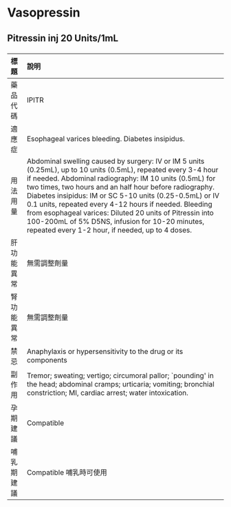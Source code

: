 # Vasopressin

## Pitressin inj 20 Units/1mL

##### 

| 標題       | 說明                                                                                                                                                                                                                                                                                                                                                                                                                                                                                                                      |
|:-----------|:--------------------------------------------------------------------------------------------------------------------------------------------------------------------------------------------------------------------------------------------------------------------------------------------------------------------------------------------------------------------------------------------------------------------------------------------------------------------------------------------------------------------------|
| 藥品代碼   | IPITR                                                                                                                                                                                                                                                                                                                                                                                                                                                                                                                     |
| 適應症     | Esophageal varices bleeding. Diabetes insipidus.                                                                                                                                                                                                                                                                                                                                                                                                                                                                          |
| 用法用量   | Abdominal swelling caused by surgery: IV or IM 5 units (0.25mL), up to 10 units (0.5mL), repeated every 3-4 hour if needed. Abdominal radiography: IM 10 units (0.5mL) for two times, two hours and an half hour before radiography. Diabetes insipidus: IM or SC 5-10 units (0.25-0.5mL) or IV 0.1 units, repeated every 4-12 hours if needed. Bleeding from esophageal varices: Diluted 20 units of Pitressin into 100-200mL of 5% D5NS, infusion for 10-20 minutes, repeated every 1-2 hour, if needed, up to 4 doses. |
| 肝功能異常 | 無需調整劑量                                                                                                                                                                                                                                                                                                                                                                                                                                                                                                              |
| 腎功能異常 | 無需調整劑量                                                                                                                                                                                                                                                                                                                                                                                                                                                                                                              |
| 禁忌       | Anaphylaxis or hypersensitivity to the drug or its components                                                                                                                                                                                                                                                                                                                                                                                                                                                             |
| 副作用     | Tremor; sweating; vertigo; circumoral pallor; `pounding' in the head; abdominal cramps; urticaria; vomiting; bronchial constriction; MI, cardiac arrest; water intoxication.                                                                                                                                                                                                                                                                                                                                              |
| 孕期建議   | Compatible                                                                                                                                                                                                                                                                                                                                                                                                                                                                                                                |
| 哺乳期建議 | Compatible 哺乳時可使用                                                                                                                                                                                                                                                                                                                                                                                                                                                                                                   |

